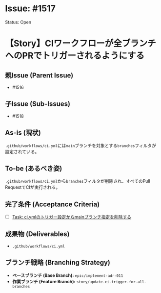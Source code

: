 # Issue: #1517
Status: Open
# 【Story】CIワークフローが全ブランチへのPRでトリガーされるようにする

## 親Issue (Parent Issue)
- #1516

## 子Issue (Sub-Issues)
- #1518

## As-is (現状)
`.github/workflows/ci.yml`には`main`ブランチを対象とする`branches`フィルタが設定されている。

## To-be (あるべき姿)
`.github/workflows/ci.yml`から`branches`フィルタが削除され、すべてのPull RequestでCIが実行される。

## 完了条件 (Acceptance Criteria)
- [ ] [Task: ci.ymlのトリガー設定からmainブランチ指定を削除する](../tasks/task-remove-branch-filter-from-ci.md)

## 成果物 (Deliverables)
- `.github/workflows/ci.yml`

## ブランチ戦略 (Branching Strategy)
- **ベースブランチ (Base Branch):** `epic/implement-adr-011`
- **作業ブランチ (Feature Branch):** `story/update-ci-trigger-for-all-branches`
